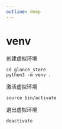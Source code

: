 ```yaml
---
outline: deep
---
```


# venv

创建虚拟环境

```shell
cd glance_store
python3 -m venv .
```

激活虚拟环境

```shell
source bin/activate
```

退出虚拟环境

```shell
deactivate
```

